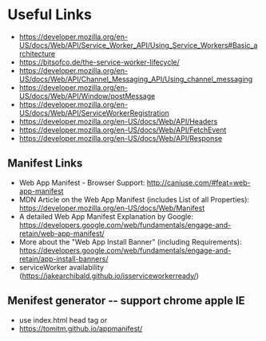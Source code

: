 # Useful Links
* https://developer.mozilla.org/en-US/docs/Web/API/Service_Worker_API/Using_Service_Workers#Basic_architecture
* https://bitsofco.de/the-service-worker-lifecycle/
* https://developer.mozilla.org/en-US/docs/Web/API/Channel_Messaging_API/Using_channel_messaging
* https://developer.mozilla.org/en-US/docs/Web/API/Window/postMessage
* https://developer.mozilla.org/en-US/docs/Web/API/ServiceWorkerRegistration
* https://developer.mozilla.org/en-US/docs/Web/API/Headers
* https://developer.mozilla.org/en-US/docs/Web/API/FetchEvent
* https://developer.mozilla.org/en-US/docs/Web/API/Response

## Manifest Links
* Web App Manifest - Browser Support: http://caniuse.com/#feat=web-app-manifest
* MDN Article on the Web App Manifest (includes List of all Properties): https://developer.mozilla.org/en-US/docs/Web/Manifest
* A detailed Web App Manifest Explanation by Google: https://developers.google.com/web/fundamentals/engage-and-retain/web-app-manifest/
* More about the "Web App Install Banner" (including Requirements): https://developers.google.com/web/fundamentals/engage-and-retain/app-install-banners/
* serviceWorker availability (https://jakearchibald.github.io/isserviceworkerready/)
## Menifest generator -- support chrome apple IE
* use index.html head tag or
* https://tomitm.github.io/appmanifest/